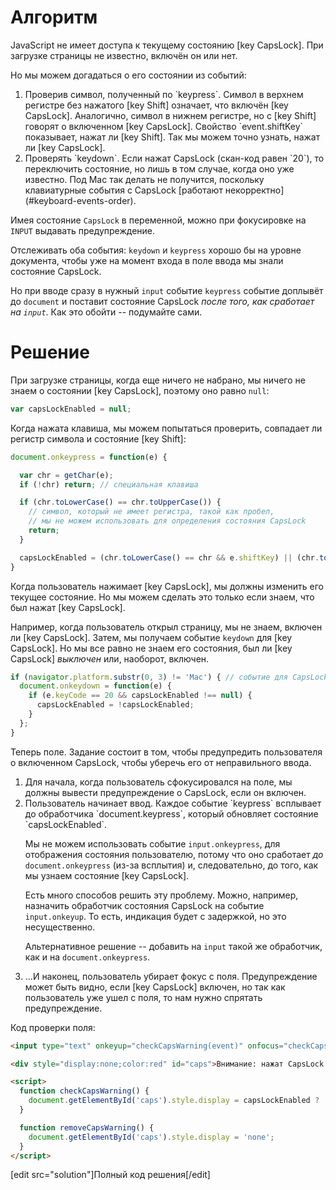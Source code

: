 # Алгоритм

JavaScript не имеет доступа к текущему состоянию [key CapsLock]. При загрузке страницы не известно, включён он или нет.

Но мы можем догадаться о его состоянии из событий:
<ol>
<li>Проверив символ, полученный по `keypress`. Символ в верхнем регистре без нажатого [key Shift] означает, что включён [key CapsLock]. Аналогично, символ в нижнем регистре, но с [key Shift] говорят о включенном [key CapsLock]. Свойство `event.shiftKey` показывает, нажат ли [key Shift]. Так мы можем точно узнать, нажат ли [key CapsLock].</li>
<li>Проверять `keydown`. Если нажат CapsLock (скан-код равен `20`), то переключить состояние, но лишь в том случае, когда оно уже известно. 
Под Mac так делать не получится, поскольку клавиатурные события с CapsLock  [работают некорректно](#keyboard-events-order).</li>
</ol>

Имея состояние `CapsLock` в переменной, можно при фокусировке на `INPUT` выдавать предупреждение.

Отслеживать оба события: `keydown` и `keypress` хорошо бы на уровне документа, чтобы уже на момент входа в поле ввода мы знали состояние CapsLock.

Но при вводе сразу в нужный `input` событие `keypress` событие доплывёт до `document` и поставит состояние CapsLock *после того, как сработает на `input`*. Как это обойти -- подумайте сами.

# Решение

При загрузке страницы, когда еще ничего не набрано, мы ничего не знаем о состоянии [key CapsLock], поэтому оно равно `null`:

```js
var capsLockEnabled = null;
```

Когда нажата клавиша, мы можем попытаться проверить, совпадает ли регистр символа и состояние [key Shift]:

```js
document.onkeypress = function(e) {

  var chr = getChar(e);
  if (!chr) return; // специальная клавиша

  if (chr.toLowerCase() == chr.toUpperCase()) {
    // символ, который не имеет регистра, такой как пробел,
    // мы не можем использовать для определения состояния CapsLock
    return;
  }

  capsLockEnabled = (chr.toLowerCase() == chr && e.shiftKey) || (chr.toUpperCase() == chr && !e.shiftKey);
}
```

Когда пользователь нажимает [key CapsLock], мы должны изменить его текущее состояние. Но мы можем сделать это только если знаем, что был нажат [key CapsLock]. 

Например, когда пользователь открыл страницу, мы не знаем, включен ли [key CapsLock]. Затем, мы получаем событие `keydown` для [key CapsLock]. Но мы все равно не знаем его состояния, был ли [key CapsLock] *выключен* или, наоборот, включен.

```js
if (navigator.platform.substr(0, 3) != 'Mac') { // событие для CapsLock глючит под Mac
  document.onkeydown = function(e) {
    if (e.keyCode == 20 && capsLockEnabled !== null) {
      capsLockEnabled = !capsLockEnabled;
    }
  };
}
```

Теперь поле. Задание состоит в том, чтобы предупредить пользователя о включенном CapsLock, чтобы уберечь его от неправильного ввода.

<ol>
<li>Для начала, когда пользователь сфокусировался на поле, мы должны вывести предупреждение о CapsLock, если он включен.</li>
<li>Пользователь начинает ввод. Каждое событие `keypress` всплывает до обработчика `document.keypress`, который обновляет состояние `capsLockEnabled`. 

Мы не можем использовать событие `input.onkeypress`, для отображения состояния пользователю, потому что оно сработает *до* `document.onkeypress` (из-за всплытия) и, следовательно, до того, как мы узнаем состояние [key CapsLock].

Есть много способов решить эту проблему. Можно, например, назначить обработчик состояния CapsLock на  событие `input.onkeyup`. То есть, индикация будет с задержкой, но это несущественно.

Альтернативное решение -- добавить на `input` такой же обработчик, как и на `document.onkeypress`.
</li>
<li>...И наконец, пользователь убирает фокус с поля. Предупреждение может быть видно, если [key CapsLock] включен, но так как пользователь уже ушел с поля, то нам нужно спрятать предупреждение.</li>
</ol>

Код проверки поля:

```html
<input type="text" onkeyup="checkCapsWarning(event)" onfocus="checkCapsWarning(event)" onblur="removeCapsWarning()" />

<div style="display:none;color:red" id="caps">Внимание: нажат CapsLock!</div>

<script>
  function checkCapsWarning() {
    document.getElementById('caps').style.display = capsLockEnabled ? 'block' : 'none';
  }

  function removeCapsWarning() {
    document.getElementById('caps').style.display = 'none';
  }
</script>
```

[edit src="solution"]Полный код решения[/edit]
